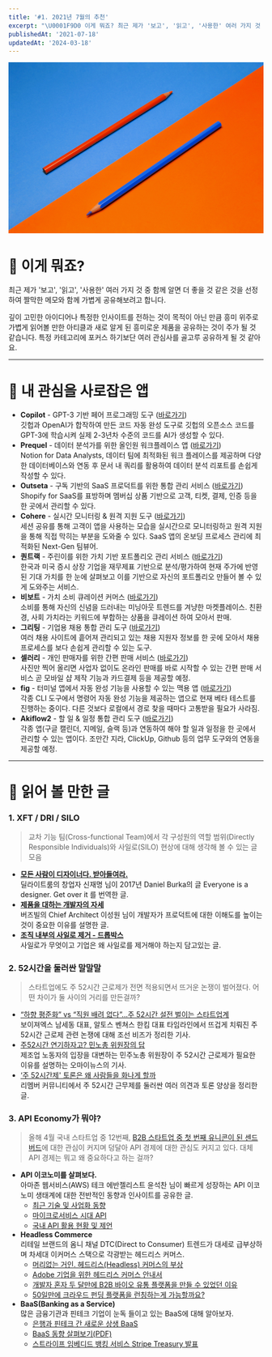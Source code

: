 ```yaml
---
title: '#1. 2021년 7월의 추천'
excerpt: "\U0001F9D0 이게 뭐죠? 최근 제가 '보고', '읽고', '사용한' 여러 가지 것 중 함께 알면 더 좋을 것 같은 것을 선정하여 짤막한 메모와 함께 가볍게 공유해보려고 합니다. 깊이 고민한 아이디어나 특정한 인사이트를 전하는 것이 목적이 아닌 만큼 흥미 위주로 가볍게 읽어볼 만한 아티클과 새로 알게 된 흥미로운 제품을 공유하는 것이 주가 될 것 같습니다. 특..."
publishedAt: '2021-07-18'
updatedAt: '2024-03-18'
---
```

![Cover Image](images/c4jTbfP98.jpeg)

# 🧐 이게 뭐죠? 
최근 제가 '보고', '읽고', '사용한' 여러 가지 것 중 함께 알면 더 좋을 것 같은 것을 선정하여 짤막한 메모와 함께 가볍게 공유해보려고 합니다. 

깊이 고민한 아이디어나 특정한 인사이트를 전하는 것이 목적이 아닌 만큼 흥미 위주로 가볍게 읽어볼 만한 아티클과 새로 알게 된 흥미로운 제품을 공유하는 것이 주가 될 것 같습니다. 특정 카테고리에 포커스 하기보단 여러 관심사를 골고루 공유하게 될 것 같아요. 

---

# 📱 내 관심을 사로잡은 앱
- **Copilot** - GPT-3 기반 페어 프로그래밍 도구 ([바로가기](https://copilot.github.com/))   
   깃헙과 OpenAI가 합작하여 만든 코드 자동 완성 도구로 깃헙의 오픈소스 코드를 GPT-3에 학습시켜 실제 2-3년차 수준의 코드를 AI가 생성할 수 있다.
- **Prequel** - 데이터 분석가를 위한 올인원 워크플레이스 앱 ([바로가기](https://www.prequel.ai/?ref=sonujung))   
   Notion for Data Analysts, 데이터 팀에 최적화된 워크 플레이스를 제공하며 다양한 데이터베이스와 연동 후 문서 내 쿼리를 활용하여 데이터 분석 리포트를 손쉽게 작성할 수 있다.
- **Outseta** - 구독 기반의 SaaS 프로덕트를 위한 통합 관리 서비스 ([바로가기](https://www.outseta.com/?ref=sonujung))   
   Shopify for SaaS를 표방하며 멤버십 상품 기반으로 고객, 티켓, 결제, 인증 등을 한 곳에서 관리할 수 있다.
- **Cohere** - 실시간 모니터링 & 원격 지원 도구 ([바로가기](https://cohere.so/replay?ref=sonujung))   
   세션 공유를 통해 고객이 앱을 사용하는 모습을 실시간으로 모니터링하고 원격 지원을 통해 직접 막히는 부분을 도와줄 수 있다. SaaS 앱의 온보딩 프로세스 관리에 최적화된 Next-Gen 팀뷰어.
- **퀀트랙** - 주린이를 위한 가치 기반 포트폴리오 관리 서비스 ([바로가기](https://quantrack.hoztec.com/?ref=sonujung))   
   한국과 미국 증시 상장 기업을 재무제표 기반으로 분석/평가하여 현재 주가에 반영된 기대 가치를 한 눈에 살펴보고 이를 기반으로 자신의 포트폴리오 만들어 볼 수 있게 도와주는 서비스.
- **비보트** - 가치 소비 큐레이션 커머스 ([바로가기](https://www.bvoat.com/?ref=sonujung))   
   소비를 통해 자신의 신념을 드러내는 미닝아웃 트렌드를 겨냥한 마켓플레이스. 친환경, 사회 가치라는 키워드에 부합하는 상품을 큐레이션 하여 모아서 판매. 
- **그리팅** - 기업용 채용 통합 관리 도구 ([바로가기](https://greetinghr.com/?ref=sonujung))   
   여러 채용 사이트에 흩어져 관리되고 있는 채용 지원자 정보를 한 곳에 모아서 채용 프로세스를 보다 손쉽게 관리할 수 있는 도구.
- **셀러리** - 개인 판매자를 위한 간편 판매 서비스 ([바로가기](https://selleree.shop/?ref=sonujung))   
   사진만 찍어 올리면 사업자 없이도 온라인 판매를 바로 시작할 수 있는 간편 판매 서비스 곧 모바일 샵 제작 기능과 카드결제 등을 제공할 예정.
- **fig** - 터미널 앱에서 자동 완성 기능을 사용할 수 있는 맥용 앱 ([바로가기](https://fig.io/?ref=sonujung))   
   각종 CLI 도구에서 명령어 자동 완성 기능을 제공하는 앱으로 현재 베타 테스트를 진행하는 중이다. 다른 것보다 로컬에서 경로 찾을 때마다 고통받을 필요가 사라짐.
- **Akiflow2** - 할 일 & 일정 통합 관리 도구 ([바로가기](https://akiflow.com/?ref=sonujung))   
   각종 앱(구글 캘린더, 지메일, 슬랙 등)과 연동하여 해야 할 일과 일정을 한 곳에서 관리할 수 있는 앱이다. 조만간 지라, ClickUp, Github 등의 업무 도구와의 연동을 제공할 예정.



--- 

# 🔖 읽어 볼 만한 글
### 1. XFT / DRI / SILO 
> 교차 기능 팀(Cross-functional Team)에서 각 구성원의 역할 범위(Directly Responsible Individuals)와 사일로(SILO) 현상에 대해 생각해 볼 수 있는 글 모음

- [**모든 사람이 디자이너다. 받아들여라.**](https://medium.com/delightroom/%EB%AA%A8%EB%93%A0-%EC%82%AC%EB%9E%8C%EC%9D%B4-%EB%94%94%EC%9E%90%EC%9D%B4%EB%84%88%EB%8B%A4-64f2875e6bb4)   
딜라이트룸의 창업자 신재명 님이 2017년 Daniel Burka의 글 Everyone is a designer. Get over it 를 번역한 글. 
- [**제품을 대하는 개발자의 자세**](https://ssowonny.medium.com/%EC%A0%9C%ED%92%88%EC%9D%84-%EB%8C%80%ED%95%98%EB%8A%94-%EA%B0%9C%EB%B0%9C%EC%9E%90%EC%9D%98-%EC%9E%90%EC%84%B8-56c051a0198e)   
버즈빌의 Chief Architect 이성원 님이 개발자가 프로덕트에 대한 이해도를 높이는 것이 중요한 이유를 설명한 글.
- [**조직 내부의 사일로 제거 - 드롭박스**](https://experience.dropbox.com/ko-kr/resources/breaking-down-silos-between-teams)   
사일로가 무엇이고 기업은 왜 사일로를 제거해야 하는지 담고있는 글.

### 2. 52시간을 둘러싼 말말말
> 스타트업에도 주 52시간 근로제가 전면 적용되면서 뜨거운 논쟁이 벌어졌다. 어떤 차이가 둘 사이의 거리를 만든걸까?

- [“하향 평준화” vs “직원 배려 없다”…주 52시간 설전 벌이는 스타트업계](https://biz.chosun.com/it-science/ict/2021/07/08/LJVIQSGHZ5FDNKJVZBST4QE76I/)   
   보이져엑스 남세동 대표, 알토스 벤쳐스 한킴 대표 타임라인에서 뜨겁게 치뤄진 주 52시간 근로제 관련 논쟁에 대해 조선 비즈가 정리한 기사.
- [주52시간 연기하자고? 민노총 위원장의 답](http://www.ohmynews.com/NWS_Web/View/at_pg.aspx?CNTN_CD=A0002750674)   
   제조업 노동자의 입장을 대변하는 민주노총 위원장이 주 52시간 근로제가 필요한 이유를 설명하는 오마이뉴스의 기사.
- [‘주 52시간제' 토론은 왜 사람들을 화나게 할까](http://m.newspic.kr/view.html?nid=2021071517173764491&pn=498&fbclid=IwAR2sFuDXnAp3K3cD4ic6VQCQ7hkLnTaDR78DrHpbzrSiaQ7zo2pENPXghvk)   
   리멤버 커뮤니티에서 주 52시간 근무제를 둘러싼 여러 의견과 토론 양상을 정리한 글.

### 3. API Economy가 뭐야?
> 올해 4월 국내 스타트업 중 12번째, [B2B 스타트업 중 첫 번째 유니콘이 된 센드버드](https://www.bloter.net/newsView/blt202104080017)에 대한 관심이 커지며 덩달아 API 경제에 대한 관심도 커지고 있다. 대체 API 경제는 뭐고 왜 중요하다고 하는 걸까?

- **API 이코노미를 살펴보다.**   
   아마존 웹서비스(AWS) 테크 에반젤리스트 윤석찬 님이 빠르게 성장하는 API 이코노미 생태계에 대한 전반적인 동향과 인사이트를 공유한 글. 
   - [최근 기술 및 사업화 동향](http://channy.creation.net/blog/1371) 
   - [마이크로서비스 시대 API](http://channy.creation.net/blog/1382) 
   - [국내 API 활용 현황 및 제언](http://channy.creation.net/blog/1388) 
- **Headless Commerce**   
   리테일 브랜드의 옴니 채널 DTC(Direct to Consumer) 트렌드가 대세로 급부상하며 차세대 이커머스 스택으로 각광받는 헤드리스 커머스.
   - [머리없는 거인. 헤드리스(Headless) 커머스의 부상](https://www.shinsegaegroupnewsroom.com/63041/)   
   - [Adobe 기업을 위한 헤드리스 커머스 안내서](https://www.itworld.co.kr/techlibrary/155376)      
   - [개발자 혼자 두 달만에 B2B 바이오 유통 플랫폼을 만들 수 있었던 이유](https://clayful.io/stories/interview-cacheby)
   - [50일만에 크라우드 펀딩 플랫폼을 런칭하는게 가능할까요?](https://clayful.io/stories/interview-moye)
- **BaaS(Banking as a Service)**   
   많은 금융기관과 핀테크 기업이 눈독 들이고 있는 BaaS에 대해 알아보자.
   - [은행과 핀테크 간 새로운 상생 BaaS](https://newsroom.koscom.co.kr/25502) 
   - [BaaS 동향 살펴보기(PDF)](https://www.bank-as-a-service.com/BaaS_ko.pdf)
   - [스트라이프 임베디드 뱅킹 서비스 Stripe Treasury 발표](https://report.roa.ai/article/168574)